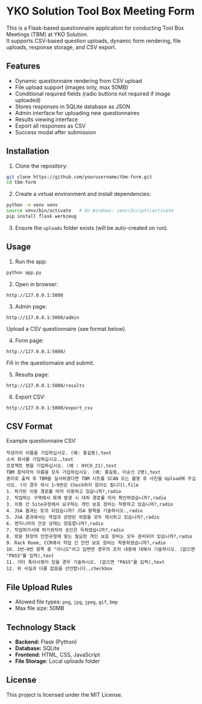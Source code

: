 # YKO Solution Tool Box Meeting Form

This is a Flask-based questionnaire application for conducting Tool Box Meetings (TBM) at YKO Solution.  
It supports CSV-based question uploads, dynamic form rendering, file uploads, response storage, and CSV export.

## Features
- Dynamic questionnaire rendering from CSV upload
- File upload support (images only, max 50MB)
- Conditional required fields (radio buttons not required if image uploaded)
- Stores responses in SQLite database as JSON
- Admin interface for uploading new questionnaires
- Results viewing interface
- Export all responses as CSV
- Success modal after submission

## Installation

1. Clone the repository:
```bash
git clone https://github.com/yourusername/tbm-form.git
cd tbm-form
```

2. Create a virtual environment and install dependencies:
```bash
python -m venv venv
source venv/bin/activate   # On Windows: venv\Scripts\activate
pip install flask werkzeug
```

3. Ensure the `uploads` folder exists (will be auto-created on run).

## Usage

1. Run the app:
```bash
python app.py
```

2. Open in browser:
```
http://127.0.0.1:5000
```

3. Admin page:
```
http://127.0.0.1:5000/admin
```
Upload a CSV questionnaire (see format below).

4. Form page:
```
http://127.0.0.1:5000/
```
Fill in the questionnaire and submit.

5. Results page:
```
http://127.0.0.1:5000/results
```

6. Export CSV:
```
http://127.0.0.1:5000/export_csv
```

## CSV Format
Example questionnaire CSV:
```csv
작성자의 이름을 기입하십시오. (예: 홍길동),text
소속 회사를 기입하십시오.,text
프로젝트 명을 기입하십시오. (예 : HYCO_21),text
TBM 참석자의 이름을 모두 기입하십시오. (예: 홍길동, 이순신 2명),text
종이로 출력 후 TBM을 실시하였다면 TBM 시트를 SCAN 또는 촬영 후 사진을 Upload해 주십시오. (이 경우 하시 1~9번은 Check하지 않아도 됩니다),file
1. 허가된 이동 경로를 따라 이동하고 있습니까?,radio
2. 작업하는 구역에서 화재 발생 시 대피 경로를 미리 확인하였습니까?,radio
3. 이동 간 Site규정에서 요구하는 개인 보호 장비는 착용하고 있습니까?,radio
4. JSA 결과는 토의 되었습니까? JSA 항목을 기술하시오.,radio
5. JSA 결과에서는 작업과 관련된 위험을 모두 제시하고 있습니까?,radio
6. 엔지니어의 건강 상태는 양호합니까?,radio
7. 작업허가서에 허가권자의 승인은 득하였습니까?,radio
8. 방문 현장의 안전규정에 맞는 필요한 개인 보호 장비는 모두 준비되어 있습니까?,radio
9. Rack Room, CCR에서 작업 간 안전 보호 장비는 착용하였습니까?,radio
10. 1번~9번 항목 중 "아니오"라고 답변한 경우의 조치 내용에 대해서 기술하시오. (없으면 "PASS"를 입력),text
11. 기타 특이사항이 있을 경우 기술하시오. (없으면 "PASS"를 입력),text
12. 위 사실과 다름 없음을 선언합니다.,checkbox
```

## File Upload Rules
- Allowed file types: `png`, `jpg`, `jpeg`, `gif`, `bmp`
- Max file size: 50MB

## Technology Stack
- **Backend:** Flask (Python)
- **Database:** SQLite
- **Frontend:** HTML, CSS, JavaScript
- **File Storage:** Local uploads folder

## License
This project is licensed under the MIT License.
